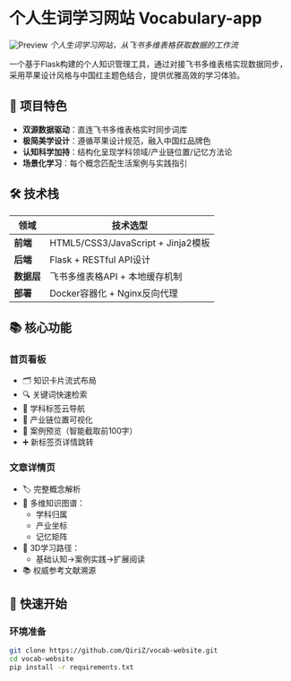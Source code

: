 # 个人生词学习网站 Vocabulary-app

![Preview](https://via.placeholder.com/800x400.png?text=Apple+Style+Preview) 
*个人生词学习网站，从飞书多维表格获取数据的工作流*

一个基于Flask构建的个人知识管理工具，通过对接飞书多维表格实现数据同步，采用苹果设计风格与中国红主题色结合，提供优雅高效的学习体验。

## 🌟 项目特色
- **双源数据驱动**：直连飞书多维表格实时同步词库
- **极简美学设计**：遵循苹果设计规范，融入中国红品牌色
- **认知科学加持**：结构化呈现学科领域/产业链位置/记忆方法论
- **场景化学习**：每个概念匹配生活案例与实践指引

## 🛠️ 技术栈
| 领域        | 技术选型                          |
|-------------|-----------------------------------|
| **前端**    | HTML5/CSS3/JavaScript + Jinja2模板 |
| **后端**    | Flask + RESTful API设计           |
| **数据层**  | 飞书多维表格API + 本地缓存机制     |
| **部署**    | Docker容器化 + Nginx反向代理       |

## 📚 核心功能

### 首页看板
- 🗂️ 知识卡片流式布局
- 🔍 关键词快速检索
- 📌 学科标签云导航
- 🎯 产业链位置可视化
- 📖 案例预览（智能截取前100字）
- ➕ 新标签页详情跳转

### 文章详情页
- 🏷️ 完整概念解析
- 🧬 多维知识图谱：
  - 学科归属
  - 产业坐标
  - 记忆矩阵
- 🎯 3D学习路径：
  - 基础认知→案例实践→扩展阅读
- 📚 权威参考文献溯源

## 🚀 快速开始

### 环境准备
```bash
git clone https://github.com/QiriZ/vocab-website.git
cd vocab-website
pip install -r requirements.txt
